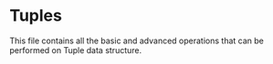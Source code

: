 # Tuples
This file contains all the basic and advanced operations that can be performed on Tuple data structure.
